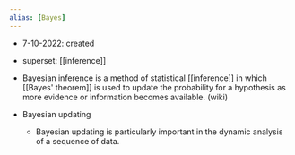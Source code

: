 ```yaml
---
alias: [Bayes]
---
```


- 7-10-2022: created

- superset: [[inference]]

- Bayesian inference is a method of statistical [[inference]] in which [[Bayes' theorem]] is used to update the probability for a hypothesis as more evidence or information becomes available. (wiki)


- Bayesian updating 
	- Bayesian updating is particularly important in the dynamic analysis of a sequence of data.